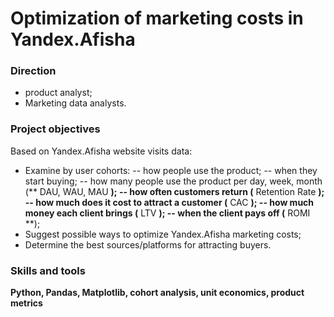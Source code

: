 # Optimization of marketing costs in Yandex.Afisha
### Direction 
- product analyst;  
- Marketing data analysts.  
### Project objectives
Based on Yandex.Afisha website visits data:  
- Examine by user cohorts:
-- how people use the product;
-- when they start buying;
-- how many people use the product per day, week, month (** DAU, WAU, MAU **);
-- how often customers return (** Retention Rate **);
-- how much does it cost to attract a customer (** CAC **);
-- how much money each client brings (** LTV **);
-- when the client pays off (** ROMI **);
- Suggest possible ways to optimize Yandex.Afisha marketing costs;
- Determine the best sources/platforms for attracting buyers.
### Skills and tools
**Python, Pandas, Matplotlib, cohort analysis, unit economics, product metrics**
